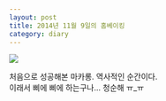 ```yaml
---
layout: post
title: 2014년 11월 9일의 홈베이킹
category: diary
---
```


![](__imgUrl__/1.jpg)

처음으로 성공해본 마카롱. 역사적인 순간이다.<br>
이래서 삐에 삐에 하는구나... 청순해 ㅠ_ㅠ